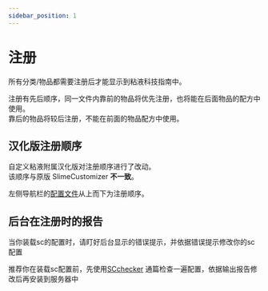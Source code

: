 ```yaml
---
sidebar_position: 1
---
```


# 注册

所有分类/物品都需要注册后才能显示到粘液科技指南中。

注册有先后顺序，同一文件内靠前的物品将优先注册，也将能在后面物品的配方中使用。  
靠后的物品将较后注册，不能在前面的物品配方中使用。

## 汉化版注册顺序

自定义粘液附属汉化版对注册顺序进行了改动。  
该顺序与原版 SlimeCustomizer **不一致**。

左侧导航栏的[配置文件](../config/)从上而下为注册顺序。

## 后台在注册时的报告

当你装载sc的配置时，请盯好后台显示的错误提示，并依据错误提示修改你的sc配置

推荐你在装载sc配置前，先使用[SCchecker](https://github.com/SlimefunReloadingProject/SCchecker) 通篇检查一遍配置，依据输出报告修改后再安装到服务器中
